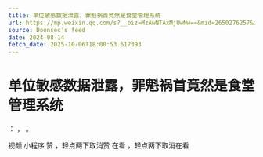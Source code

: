 ```yaml
---
title: 单位敏感数据泄露，罪魁祸首竟然是食堂管理系统
url: https://mp.weixin.qq.com/s?__biz=MzAwNTAxMjUwNw==&mid=2650276257&idx=1&sn=0b4cee9264a03374e46f3358e6359f5b
source: Doonsec's feed
date: 2024-08-14
fetch_date: 2025-10-06T18:00:53.617393
---
```


# 单位敏感数据泄露，罪魁祸首竟然是食堂管理系统

：
，
。

视频
小程序
赞
，轻点两下取消赞
在看
，轻点两下取消在看